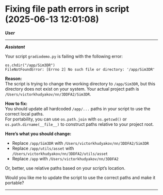 <!-- Generated by SpecStory -->

# Fixing file path errors in script (2025-06-13 12:01:08)

_**User**_



---

_**Assistant**_

Your script `gradiodemo.py` is failing with the following error:

```
os.chdir("/app/Sim3DR")
FileNotFoundError: [Errno 2] No such file or directory: '/app/Sim3DR'
```

**Reason:**  
The script is trying to change the working directory to `/app/Sim3DR`, but this directory does not exist on your system. Your actual project path is `/Users/victorkhudyakov/nn/3DDFA2/Sim3DR`.

**How to fix:**  
You should update all hardcoded `/app/...` paths in your script to use the correct local paths.  
For portability, you can use `os.path.join` with `os.getcwd()` or `os.path.dirname(__file__)` to construct paths relative to your project root.

**Here’s what you should change:**

- Replace `/app/Sim3DR` with `/Users/victorkhudyakov/nn/3DDFA2/Sim3DR`
- Replace `/app/utils/asset` with `/Users/victorkhudyakov/nn/3DDFA2/utils/asset`
- Replace `/app` with `/Users/victorkhudyakov/nn/3DDFA2`

Or, better, use relative paths based on your script’s location.

Would you like me to update the script to use the correct paths and make it portable?

---

